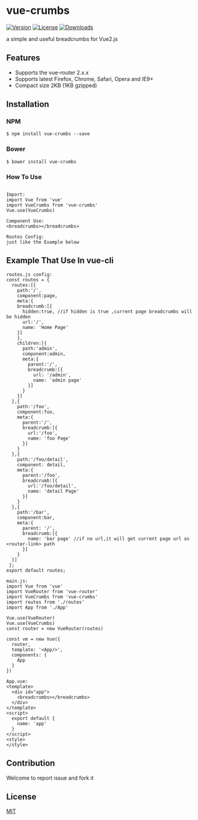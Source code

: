 # vue-crumbs
[![Version](https://img.shields.io/npm/v/vue-crumbs.svg)](https://www.npmjs.com/package/vue-crumbs) [![License](https://img.shields.io/npm/l/vue-crumbs.svg)](https://www.npmjs.com/package/vue-crumbs) [![Downloads](https://img.shields.io/npm/dt/vue-crumbs.svg)](https://www.npmjs.com/package/vue-crumbs)

a simple and useful breadcrumbs for Vue2.js


## Features

- Supports the vue-router 2.x.x
- Supports latest Firefox, Chrome, Safari, Opera and IE9+
- Compact size 2KB (1KB gzipped)

## Installation

### NPM

```
$ npm install vue-crumbs --save
```

### Bower

```
$ bower install vue-crumbs
```

### How To Use

```

Import:
import Vue from 'vue'
import VueCrumbs from 'vue-crumbs'
Vue.use(VueCrumbs)

Component Use:
<breadcrumbs></breadcrumbs>

Routes Config:
just like the Example below
```

## Example That Use In vue-cli

```
routes.js config:
const routes = {
  routes:[{
    path:'/',
    component:page,
    meta:{
    breadcrumb:[{
      hidden:true, //if hidden is true ,current page breadcrumbs will be hidden
      url:'/',
      name: 'Home Page'
    }]
    },
    children:[{
      path:'admin',
      component:admin,
      meta:{
        parent:'/',
        breadcrumb:[{
          url: '/admin',
          name: 'admin page'
        }]
      }
    }]
  },{
    path:'/foo',
    component:foo,
    meta:{
      parent:'/',
      breadcrumb:[{
        url:'/foo',
        name: 'foo Page'
      }]
    }
  },{
    path:'/foo/detail',
    component: detail,
    meta:{
      parent:'/foo',
      breadcrumb:[{
        url:'/foo/detail',
        name: 'detail Page'
      }]
    }
  },{
    path:'/bar',
    component:bar,
    meta:{
      parent: '/',
      breadcrumb:[{
        name: 'bar page' //if no url,it will get current page url as <router-link> path
      }]
    }
  }]
 };
export default routes;

main.js:
import Vue from 'vue'
import VueRouter from 'vue-router'
import VueCrumbs from 'vue-crumbs'
import routes from './routes'
import App from './App'

Vue.use(VueRouter)
Vue.use(VueCrumbs)
const router = new VueRouter(routes)

const vm = new Vue({
  router,
  template: '<App/>',
  components: {
    App
  }
})

App.vue:
<template>
  <div id="app">
    <breadcrumbs></breadcrumbs>
  </div>
</template>
<script>
  export default {
    name: 'app'
  }
</script>
<style>
</style>
```

## Contribution

Welcome to report issue and fork it

## License

[MIT](http://opensource.org/licenses/MIT)
